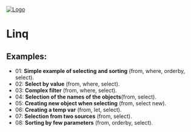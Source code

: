 [![Logo](https://raw.githubusercontent.com/ogycode/CSharpLinq/master/merch/logo.jpg)](https://github.com/ogycode/CSharpLinq)

# Linq

## Examples:
 - 01: **Simple example of selecting and sorting** (from, where, orderby, select).
 - 02: **Select by value** (from, where, select).
 - 03: **Complex filter** (from, where, select).
 - 04: **Selection of the names of the objects**(from, select).
 - 05: **Creating new object when selecting** (from, select new).
 - 06: **Creating a temp var** (from, let, select).
 - 07: **Selection from two sources** (from, select).
 - 08: **Sorting by few parameters** (from, orderby, select).
